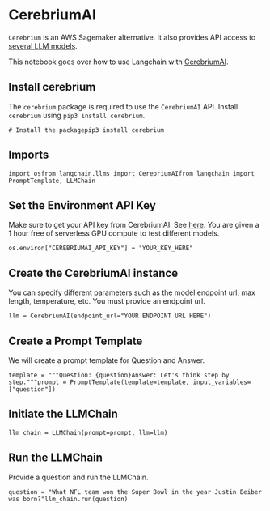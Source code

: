 CerebriumAI
===========

`Cerebrium` is an AWS Sagemaker alternative. It also provides API access to [several LLM models](https://docs.cerebrium.ai/cerebrium/prebuilt-models/deployment).

This notebook goes over how to use Langchain with [CerebriumAI](https://docs.cerebrium.ai/introduction).

Install cerebrium[​](#install-cerebrium "Direct link to Install cerebrium")
---------------------------------------------------------------------------

The `cerebrium` package is required to use the `CerebriumAI` API. Install `cerebrium` using `pip3 install cerebrium`.

    # Install the packagepip3 install cerebrium

Imports[​](#imports "Direct link to Imports")
---------------------------------------------

    import osfrom langchain.llms import CerebriumAIfrom langchain import PromptTemplate, LLMChain

Set the Environment API Key[​](#set-the-environment-api-key "Direct link to Set the Environment API Key")
---------------------------------------------------------------------------------------------------------

Make sure to get your API key from CerebriumAI. See [here](https://dashboard.cerebrium.ai/login). You are given a 1 hour free of serverless GPU compute to test different models.

    os.environ["CEREBRIUMAI_API_KEY"] = "YOUR_KEY_HERE"

Create the CerebriumAI instance[​](#create-the-cerebriumai-instance "Direct link to Create the CerebriumAI instance")
---------------------------------------------------------------------------------------------------------------------

You can specify different parameters such as the model endpoint url, max length, temperature, etc. You must provide an endpoint url.

    llm = CerebriumAI(endpoint_url="YOUR ENDPOINT URL HERE")

Create a Prompt Template[​](#create-a-prompt-template "Direct link to Create a Prompt Template")
------------------------------------------------------------------------------------------------

We will create a prompt template for Question and Answer.

    template = """Question: {question}Answer: Let's think step by step."""prompt = PromptTemplate(template=template, input_variables=["question"])

Initiate the LLMChain[​](#initiate-the-llmchain "Direct link to Initiate the LLMChain")
---------------------------------------------------------------------------------------

    llm_chain = LLMChain(prompt=prompt, llm=llm)

Run the LLMChain[​](#run-the-llmchain "Direct link to Run the LLMChain")
------------------------------------------------------------------------

Provide a question and run the LLMChain.

    question = "What NFL team won the Super Bowl in the year Justin Beiber was born?"llm_chain.run(question)